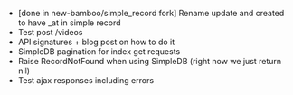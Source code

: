 * [done in new-bamboo/simple_record fork] Rename update and created to have _at in simple record
* Test post /videos
* API signatures + blog post on how to do it
* SimpleDB pagination for index get requests
* Raise RecordNotFound when using SimpleDB (right now we just return nil)
* Test ajax responses including errors